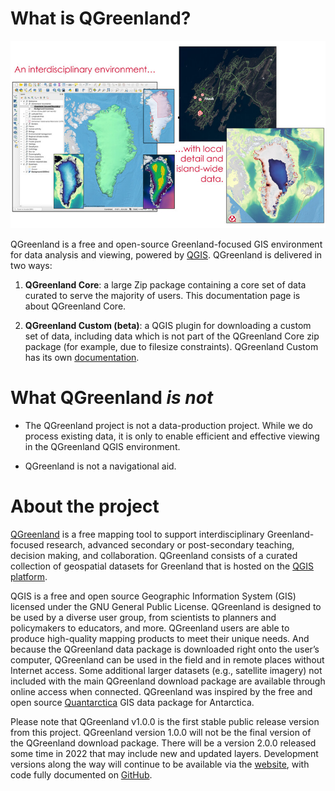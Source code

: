 # What is QGreenland?

![QGreenland examples](_images/qgreenland-examples.jpg)

QGreenland is a free and open-source Greenland-focused GIS environment for data
analysis and viewing, powered by [QGIS](https://qgis.org). QGreenland is
delivered in two ways:

1. **QGreenland Core**: a large Zip package containing a core set of data
   curated to serve the majority of users. This documentation page is about
   QGreenland Core.

2. **QGreenland Custom (beta)**: a QGIS plugin for downloading a custom set of
   data, including data which is not part of the QGreenland Core zip package
   (for example, due to filesize constraints). QGreenland Custom has its own
   [documentation](https://qgreenland-plugin.readthedocs.io).


# What QGreenland *is not*

* The QGreenland project is not a data-production project. While we do
  process existing data, it is only to enable efficient and effective viewing
  in the QGreenland QGIS environment.

* QGreenland is not a navigational aid.


# About the project

[QGreenland](https://qgreenland.org) is a free mapping tool to support interdisciplinary
Greenland-focused research, advanced secondary or post-secondary teaching, decision
making, and collaboration. QGreenland consists of a curated collection of geospatial datasets
for Greenland that is hosted on the [QGIS platform](https://qgis.org). 

QGIS is a free and open source Geographic Information System (GIS) licensed under 
the GNU General Public License. QGreenland is designed to be used by a diverse user group, 
from scientists to planners and policymakers to educators, and more. QGreenland users 
are able to produce high-quality mapping products to meet their unique needs.
And because the QGreenland data package is downloaded right onto the user’s computer, 
QGreenland can be used in the field and in remote places without Internet access. 
Some additional larger datasets (e.g., satellite imagery) not included with the main 
QGreenland download package are available through online access when connected.
QGreenland was inspired by the free and open source [Quantarctica](https://www.npolar.no/en/quantarctica/) 
GIS data package for Antarctica.

Please note that QGreenland v1.0.0 is the first stable public release version from this project.
QGreenland version 1.0.0 will not be the final version of the QGreenland download package.
There will be a version 2.0.0 released some time in 2022 that may include new and updated
layers. Development versions along the way will continue to be available via the 
[website](http://qgreenland.org), with code fully documented on 
[GitHub](https://github.com/nsidc/qgreenland).
